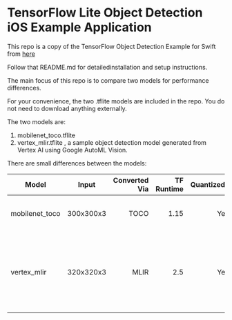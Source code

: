# TensorFlow Lite Object Detection iOS Example Application

This repo is a copy of the TensorFlow Object Detection Example for Swift from [here](https://github.com/tensorflow/examples/tree/master/lite/examples/object_detection/ios)

Follow that README.md for detailedinstallation and setup instructions.

The main focus of this repo is to compare two models for performance differences.


For your convenience, the two .tflite models are included in the repo. You do not need to download anything externally.

The two models are:
1. mobilenet_toco.tflite 
2. vertex_mlir.tflite , a sample object detection model generated from Vertex AI using Google AutoML Vision.

There are small differences between the models:

| Model   |      Input      |  Converted Via | TF Runtime | Quantized? | Notes |
|----------|:-------------:|------:|------:|------:|------:|
| mobilenet_toco |  300x300x3 | TOCO | 1.15 | Yes | standard model pulled from [here](https://storage.googleapis.com/download.tensorflow.org/models/tflite/coco_ssd_mobilenet_v1_1.0_quant_2018_06_29.zip) |
| vertex_mlir |    320x320x3   |   MLIR |   2.5 | Yes | sample model generated & exported using Google AutoML Vision |
 